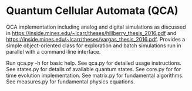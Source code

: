 # Quantum Cellular Automata (QCA)
QCA implementation including analog and digital simulations
as discussed in https://inside.mines.edu/~lcarr/theses/hillberry_thesis_2016.pdf
and https://inside.mines.edu/~lcarr/theses/vargas_thesis_2016.pdf.
Provides a simple object-oriented class for exploration and
batch simulations run in parallel with a command-line interface.

Run qca.py -h for basic help.
See qca.py for detailed usage instructions.
See states.py for details of available quantum states.
See core.py for for time evolution implementation.
See matrix.py for fundamental algorithms.
See measures.py for fundamental physics equations.

